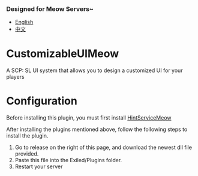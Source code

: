 ### Designed for Meow Servers~
- [English](https://github.com/MeowServer/CustomizableUIMeow/blob/main/README.md)
- [中文](https://github.com/MeowServer/CustomizableUIMeow/blob/main/README_Zh.md)
# CustomizableUIMeow
 A SCP: SL UI system that allows you to design a customized UI for your players
#  Configuration
Before installing this plugin, you must first install [HintServiceMeow](https://github.com/MeowServer/HintServiceMeow)
    
After installing the plugins mentioned above, follow the following steps to install the plugin.
1.	Go to release on the right of this page, and download the newest dll file provided.
2.	Paste this file into the Exiled/Plugins folder.
3.	Restart your server
